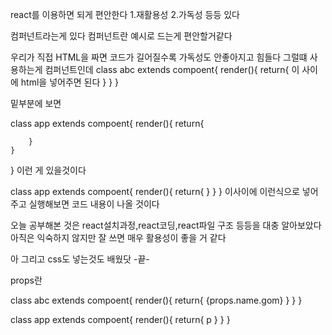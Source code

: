 react를 이용하면 되게 편안한다
1.재활용성
2.가독성 등등 있다

컴퍼넌트라는게 있다 컴퍼넌트란 예시로 드는게 편안할거같다

우리가 직접 HTML을 짜면 코드가 길어질수록 가독성도 안좋아지고 힘들다 그럴떄 사용하는게 컴퍼넌트인데
class abc extends compoent{
    render(){
        return{
            이 사이에 html을 넣어주면 된다
        }
    }
}


밑부분에 보면

class app extends compoent{
    render(){
        return{
            
        }
    }
} 이런 게 있을것이다

class app extends compoent{
    render(){
        return{
            <abc></abc>
        }
    }
}
이사이에 이런식으로 넣어주고 실행해보면 코드 내용이 나올 것이다

오늘 공부해본 것은 react설치과정,react코딩,react파일 구조 등등을 대충 알아보았다
아직은 익숙하지 않지만 잘 쓰면 매우 활용성이 좋을 거 같다 

아 그리고 css도 넣는것도 배웠닷 -끝- 




props란

class abc extends compoent{
    render(){
        return{
            {props.name.gom}
        }
    }
}

class app extends compoent{
    render(){
        return{
            p
        }
    }
}

